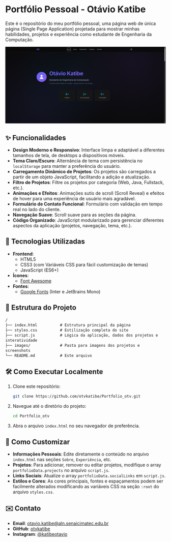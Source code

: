# Portfólio Pessoal - Otávio Katibe

Este é o repositório do meu portfólio pessoal, uma página web de única página (Single Page Application) projetada para mostrar minhas habilidades, projetos e experiência como estudante de Engenharia da Computação.

![Prévia do Portfólio](images/screenshot.png)

## ✨ Funcionalidades

*   **Design Moderno e Responsivo**: Interface limpa e adaptável a diferentes tamanhos de tela, de desktops a dispositivos móveis.
*   **Tema Claro/Escuro**: Alternância de tema com persistência no `localStorage` para manter a preferência do usuário.
*   **Carregamento Dinâmico de Projetos**: Os projetos são carregados a partir de um objeto JavaScript, facilitando a adição e atualização.
*   **Filtro de Projetos**: Filtre os projetos por categoria (Web, Java, Fullstack, etc.).
*   **Animações e Efeitos**: Animações sutis de scroll (Scroll Reveal) e efeitos de hover para uma experiência de usuário mais agradável.
*   **Formulário de Contato Funcional**: Formulário com validação em tempo real no lado do cliente.
*   **Navegação Suave**: Scroll suave para as seções da página.
*   **Código Organizado**: JavaScript modularizado para gerenciar diferentes aspectos da aplicação (projetos, navegação, tema, etc.).

## 🚀 Tecnologias Utilizadas

*   **Frontend**:
    *   HTML5
    *   CSS3 (com Variáveis CSS para fácil customização de temas)
    *   JavaScript (ES6+)
*   **Ícones**:
    *   [Font Awesome](https://fontawesome.com/)
*   **Fontes**:
    *   [Google Fonts](https://fonts.google.com/) (Inter e JetBrains Mono)

## 📂 Estrutura do Projeto

```
/
├── index.html          # Estrutura principal da página
├── styles.css          # Estilização completa do site
├── script.js           # Lógica da aplicação, dados dos projetos e interatividade
├── images/             # Pasta para imagens dos projetos e screenshots
└── README.md           # Este arquivo
```

## 🛠️ Como Executar Localmente

1.  Clone este repositório:
    ```bash
    git clone https://github.com/otvkatibe/Portfolio_otv.git
    ```
2.  Navegue até o diretório do projeto:
    ```bash
    cd Portfolio_otv
    ```
3.  Abra o arquivo `index.html` no seu navegador de preferência.

## 🔧 Como Customizar

*   **Informações Pessoais**: Edite diretamente o conteúdo no arquivo `index.html` nas seções `Sobre`, `Experiência`, etc.
*   **Projetos**: Para adicionar, remover ou editar projetos, modifique o array `portfolioData.projects` no arquivo `script.js`.
*   **Links Sociais**: Atualize o array `portfolioData.socialLinks` em `script.js`.
*   **Estilos e Cores**: As cores principais, fontes e espaçamentos podem ser facilmente alterados modificando as variáveis CSS na seção `:root` do arquivo `styles.css`.

## ✉️ Contato

*   **Email**: otavio.katibe@aln.senaicimatec.edu.br
*   **GitHub**: [otvkatibe](https://github.com/otvkatibe)
*   **Instagram**: [@katibeotavio](https://www.instagram.com/katibeotavio)